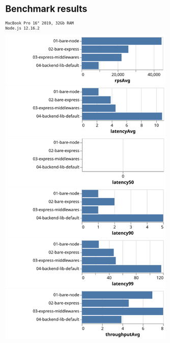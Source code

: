 # Benchmark results

```
MacBook Pro 16" 2019, 32Gb RAM
Node.js 12.16.2
```

![](./plot/rpsAvg.svg) ![](./plot/latencyAvg.svg) ![](./plot/latency50.svg)
![](./plot/latency90.svg) ![](./plot/latency99.svg) ![](./plot/throughputAvg.svg)
